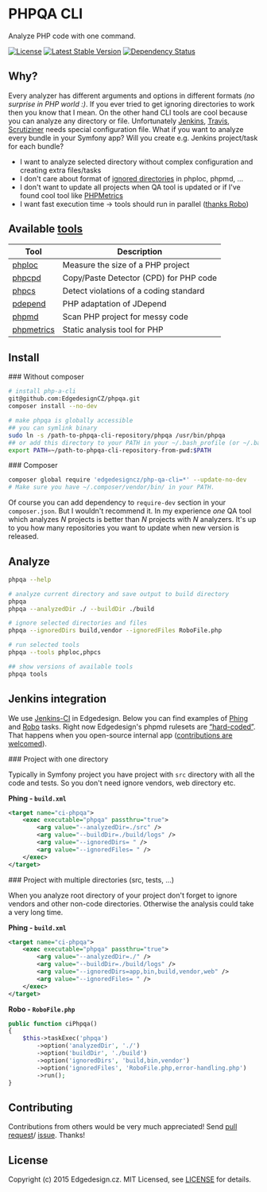 
# PHPQA CLI

Analyze PHP code with one command.

[![License](https://poser.pugx.org/edgedesign/phpqa/license)](https://packagist.org/packages/edgedesign/phpqa)
[![Latest Stable Version](https://poser.pugx.org/edgedesign/phpqa/v/stable)](https://packagist.org/packages/edgedesign/phpqa)
[![Dependency Status](https://www.versioneye.com/user/projects/5562ac79366466001b5a0000/badge.svg?style=flat)](https://www.versioneye.com/user/projects/5562ac79366466001b5a0000)

## Why?

Every analyzer has different arguments and options in different formats *(no surprise in PHP world :)*.
If you ever tried to get ignoring directories to work then you know that I mean. On the other hand
CLI tools are cool because you can analyze any directory or file.
Unfortunately [Jenkins](http://jenkins-php.org/automation.html),
[Travis](https://github.com/libis/plugin-Mailer/blob/095cc1154fd6d7beb3be4425329868ecfa2043d9/.travis.yml),
[Scrutiziner](https://github.com/antonbabenko/imagepush2/blob/db88b1c65a34250ba98e01d584d72421aedfaeac/.scrutinizer.yml) 
needs special configuration file. What if you want to analyze every bundle in your Symfony app?
Will you create e.g. Jenkins project/task for each bundle?

* I want to analyze selected directory without complex configuration and creating extra files/tasks
* I don't care about format of [ignored directories](https://github.com/EdgedesignCZ/phpqa/blob/master/tests/IgnoredPathsTest.php) in phploc, phpmd, ...
* I don't want to update all projects when QA tool is updated or if I've found cool tool like [PHPMetrics](https://github.com/Halleck45/PhpMetrics)
* I want fast execution time → tools should run in parallel ([thanks Robo](http://robo.li/tasks/Base/#parallelexec))

## Available [tools](https://github.com/ziadoz/awesome-php#code-analysis)

Tool| Description
----------------------------------------------------------------------- | ----------------------------- |
[phploc](https://github.com/sebastianbergmann/phploc) | Measure the size of a PHP project |
[phpcpd](https://github.com/sebastianbergmann/phpcpd) | Copy/Paste Detector (CPD) for PHP code |
[phpcs](https://github.com/squizlabs/PHP_CodeSniffer) | Detect violations of a coding standard |
[pdepend](https://github.com/pdepend/pdepend) | PHP adaptation of JDepend |
[phpmd](https://github.com/phpmd/phpmd) | Scan PHP project for messy code |
[phpmetrics](https://github.com/Halleck45/PhpMetrics) | Static analysis tool for PHP |

## Install

### Without composer

```bash
# install php-a-cli
git@github.com:EdgedesignCZ/phpqa.git
composer install --no-dev

# make phpqa is globally accessible
## you can symlink binary
sudo ln -s /path-to-phpqa-cli-repository/phpqa /usr/bin/phpqa
## or add this directory to your PATH in your ~/.bash_profile (or ~/.bashrc)
export PATH=~/path-to-phpqa-cli-repository-from-pwd:$PATH
```

### Composer

```bash
composer global require 'edgedesigncz/php-qa-cli=*' --update-no-dev
# Make sure you have ~/.composer/vendor/bin/ in your PATH.
```

Of course you can add dependency to `require-dev` section in your `composer.json`.
But I wouldn't recommend it. In my experience *one* QA tool which analyzes
*N* projects is better than *N* projects with *N* analyzers. It's up to you
how many repositories you want to update when new version is released.


## Analyze

```bash
phpqa --help

# analyze current directory and save output to build directory
phpqa
phpqa --analyzedDir ./ --buildDir ./build

# ignore selected directories and files
phpqa --ignoredDirs build,vendor --ignoredFiles RoboFile.php

# run selected tools
phpqa --tools phploc,phpcs

## show versions of available tools
phpqa tools
```

## Jenkins integration

We use [Jenkins-CI](http://jenkins-php.org/) in Edgedesign. Below you can find examples of
[Phing](https://www.phing.info/) and [Robo](http://robo.li/) tasks. Right now Edgedesign's
phpmd rulesets are [“hard-coded”](https://github.com/EdgedesignCZ/phpqa/blob/master/app/phpmd.xml).
That happens when you open-source internal app ([contributions are welcomed](#contributing)).

### Project with one directory

Typically in Symfony project you have project with `src` directory with all the code and tests. So you don't need ignore vendors, web directory etc. 

**Phing - `build.xml`**

```xml
<target name="ci-phpqa">
    <exec executable="phpqa" passthru="true">
        <arg value="--analyzedDir=./src" />
        <arg value="--buildDir=./build/logs" />
        <arg value="--ignoredDirs= " />
        <arg value="--ignoredFiles= " />
    </exec>
</target>
```


### Project with multiple directories (src, tests, ...)

When you analyze root directory of your project don't forget to ignore vendors and
other non-code directories. Otherwise the analysis could take a very long time.

**Phing - `build.xml`**

```xml
<target name="ci-phpqa">
    <exec executable="phpqa" passthru="true">
        <arg value="--analyzedDir=./" />
        <arg value="--buildDir=./build/logs" />
        <arg value="--ignoredDirs=app,bin,build,vendor,web" />
        <arg value="--ignoredFiles= " />
    </exec>
</target>
```

**Robo - `RoboFile.php`**

```php
public function ciPhpqa()
{
    $this->taskExec('phpqa')
        ->option('analyzedDir', './')
        ->option('buildDir', './build')
        ->option('ignoredDirs', 'build,bin,vendor')
        ->option('ignoredFiles', 'RoboFile.php,error-handling.php')
        ->run();
}
```

## Contributing

Contributions from others would be very much appreciated! Send 
[pull request](https://github.com/EdgedesignCZ/phpqa/pulls)/
[issue](https://github.com/EdgedesignCZ/phpqa/issues). Thanks!

## License

Copyright (c) 2015 Edgedesign.cz. MIT Licensed,
see [LICENSE](/LICENSE) for details.

